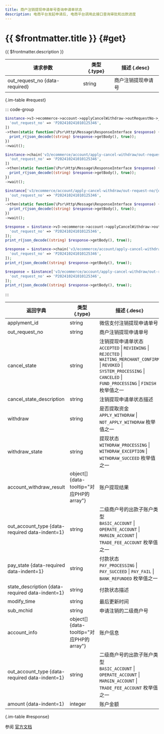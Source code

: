 ```yaml
---
title: 商户注销提现申请单号查询申请单状态
description: 电商平台发起申请后, 电商平台调用此接口查询审批和出款进度
---
```


# {{ $frontmatter.title }} {#get}

{{ $frontmatter.description }}

| 请求参数 | 类型 {.type} | 描述 {.desc}
| --- | --- | ---
| out_request_no {data-required} | string | 商户注销提现申请号

{.im-table #request}

::: code-group

```php [异步纯链式]
$instance->v3->ecommerce->account->applyCancelWithdraw->outRequestNo->_out_request_no_->getAsync([
  'out_request_no' => 'P202410241010125346',
])
->then(static function(\Psr\Http\Message\ResponseInterface $response) {
  print_r(json_decode((string) $response->getBody(), true));
})
->wait();
```

```php [异步声明式]
$instance->chain('v3/ecommerce/account/apply-cancel-withdraw/out-request-no/{out_request_no}')->getAsync([
  'out_request_no' => 'P202410241010125346',
])
->then(static function(\Psr\Http\Message\ResponseInterface $response) {
  print_r(json_decode((string) $response->getBody(), true));
})
->wait();
```

```php [异步属性式]
$instance['v3/ecommerce/account/apply-cancel-withdraw/out-request-no/{out_request_no}']->getAsync([
  'out_request_no' => 'P202410241010125346',
])
->then(static function(\Psr\Http\Message\ResponseInterface $response) {
  print_r(json_decode((string) $response->getBody(), true));
})
->wait();
```

```php [同步纯链式]
$response = $instance->v3->ecommerce->account->applyCancelWithdraw->outRequestNo->_out_request_no_->get([
  'out_request_no' => 'P202410241010125346',
]);
print_r(json_decode((string) $response->getBody(), true));
```

```php [同步声明式]
$response = $instance->chain('v3/ecommerce/account/apply-cancel-withdraw/out-request-no/{out_request_no}')->get([
  'out_request_no' => 'P202410241010125346',
]);
print_r(json_decode((string) $response->getBody(), true));
```

```php [同步属性式]
$response = $instance['v3/ecommerce/account/apply-cancel-withdraw/out-request-no/{out_request_no}']->get([
  'out_request_no' => 'P202410241010125346',
]);
print_r(json_decode((string) $response->getBody(), true));
```

:::

| 返回字典 | 类型 {.type} | 描述 {.desc}
| --- | --- | ---
| applyment_id | string | 微信支付注销提现申请单号
| out_request_no | string | 商户注销提现申请单号
| cancel_state | string | 注销提现申请单状态<br/>`ACCEPTED` \| `REVIEWING` \| `REJECTED` \| `WAITING_MERCHANT_CONFIRM` \| `REVOKED` \| `SYSTEM_PROCESSING` \| `CANCELED` \| `FUND_PROCESSING` \| `FINISH` 枚举值之一
| cancel_state_description | string | 注销提现申请单状态描述
| withdraw | string | 是否提取资金<br/>`APPLY_WITHDRAW` \| `NOT_APPLY_WITHDRAW` 枚举值之一
| withdraw_state | string | 提现状态<br/>`WITHDRAW_PROCESSING` \| `WITHDRAW_EXCEPTION` \| `WITHDRAW_SUCCEED` 枚举值之一
| account_withdraw_result | object[] {data-tooltip="对应PHP的array"} | 账户提现结果
| out_account_type {data-required data-indent=1} | string | 二级商户号的出款子账户类型<br/>`BASIC_ACCOUNT` \| `OPERATE_ACCOUNT` \| `MARGIN_ACCOUNT` \| `TRADE_FEE_ACCOUNT` 枚举值之一
| pay_state {data-required data-indent=1} | string | 付款状态<br/>`PAY_PROCESSING` \| `PAY_SUCCEED` \| `PAY_FAIL` \| `BANK_REFUNDED` 枚举值之一
| state_description {data-required data-indent=1} | string | 付款状态描述
| modify_time | string | 最后更新时间
| sub_mchid | string | 申请注销的二级商户号
| account_info | object[] {data-tooltip="对应PHP的array"} | 账户信息
| out_account_type {data-required data-indent=1} | string | 二级商户号的出款子账户类型<br/>`BASIC_ACCOUNT` \| `OPERATE_ACCOUNT` \| `MARGIN_ACCOUNT` \| `TRADE_FEE_ACCOUNT` 枚举值之一
| amount {data-indent=1} | integer | 账户金额

{.im-table #response}

参阅 [官方文档](https://pay.weixin.qq.com/doc/v3/partner/4013892759)
